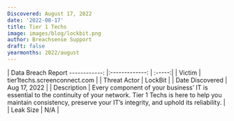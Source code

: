 ```yaml
---
Discovered: August 17, 2022
date: '2022-08-17'
title: Tier 1 Techs
image: images/blog/lockbit.png
author: Breachsense Support
draft: false
yearmonths: 2022/august
---
```



| Data Breach Report
------------:     |:-------------:    | :-----:|
| Victim      | tier1techs.screenconnect.com      | 
| Threat Actor      | LockBit      | 
| Date Discovered      | Aug 17, 2022      | 
| Description      | Every component of your business’ IT is essential to the continuity of your network. Tier 1 Techs is here to help you maintain consistency, preserve your IT’s integrity, and uphold its reliability.       | 
| Leak Size      | N/A      | 

